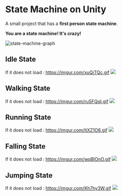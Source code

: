 # State Machine on Unity

A small project that has a **first person state machine**.

**You are a state machine! It's crazy!**

![state-machine-graph](https://user-images.githubusercontent.com/81878781/125632848-7f73cdb1-8c39-4bba-9ae9-c38c45a672e8.png)

## Idle State
If it does not load : https://imgur.com/xuQiTQc.gif
![](https://imgur.com/xuQiTQc.gif)
## Walking State
If it does not load : https://imgur.com/ruSFQqI.gif
![](https://imgur.com/ruSFQqI.gif)
## Running State
If it does not load : https://imgur.com/ltXZ1O6.gif
![](https://imgur.com/ltXZ1O6.gif)
## Falling State
If it does not load : https://imgur.com/wqBlOnO.gif
![](https://imgur.com/wqBlOnO.gif)
## Jumping State
If it does not load : https://imgur.com/Kh7hy3W.gif
![](https://imgur.com/Kh7hy3W.gif)
